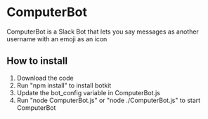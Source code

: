 # ComputerBot
ComputerBot is a Slack Bot that lets you say messages as another username with an emoji as an icon

## How to install
1. Download the code
2. Run "npm install" to install botkit
3. Update the bot_config variable in ComputerBot.js
4. Run "node ComputerBot.js" or "node ./ComputerBot.js" to start ComputerBot
